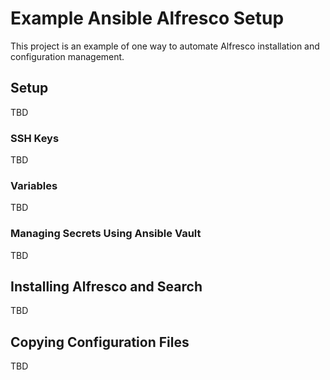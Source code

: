 # Example Ansible Alfresco Setup

This project is an example of one way to automate Alfresco installation and
configuration management.

## Setup

TBD

### SSH Keys

TBD

### Variables

TBD

### Managing Secrets Using Ansible Vault

TBD

## Installing Alfresco and Search

TBD

## Copying Configuration Files

TBD
